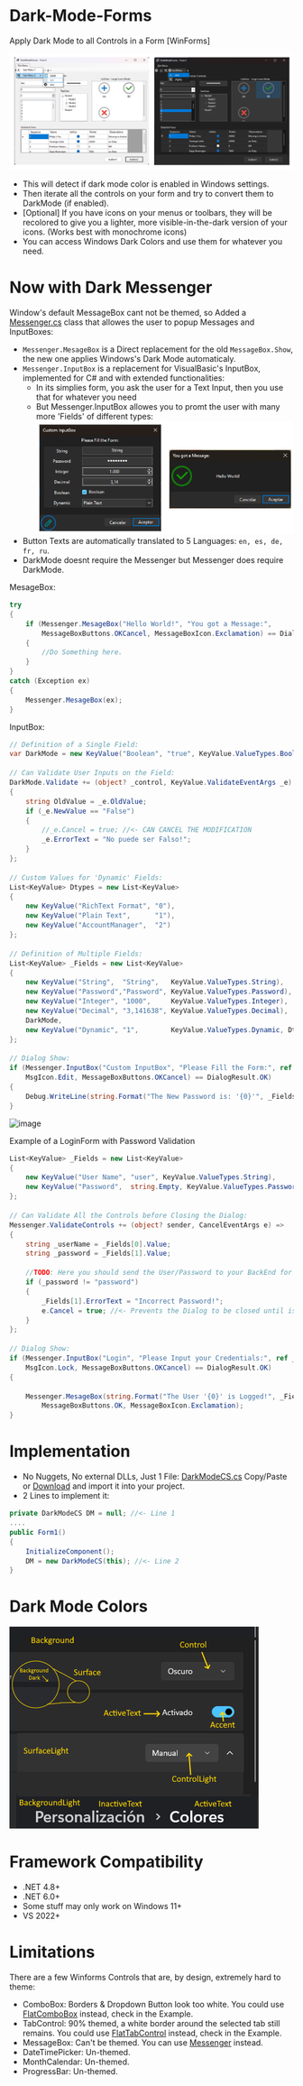 # Dark-Mode-Forms
Apply Dark Mode to all Controls in a Form [WinForms]

![Preview](Screenshots/DarkModeForms_01.png)
- This will detect if dark mode color is enabled in Windows settings.
- Then iterate all the controls on your form and try to convert them to DarkMode (if enabled).
- [Optional] If you have icons on your menus or toolbars, they will be recolored to give you a lighter, more visible-in-the-dark version of your icons. (Works best with monochrome icons)
- You can access Windows Dark Colors and use them for whatever you need.

# Now with Dark Messenger
Window's default MessageBox cant not be themed, so Added a [Messenger.cs](Messenger.cs) class that allowes the user to popup Messages and InputBoxes:
-  ```Messenger.MesageBox``` is a Direct replacement for the old ```MessageBox.Show```, the new one applies Windows's Dark Mode automaticaly.
-  ```Messenger.InputBox``` is a replacement for VisualBasic's InputBox, implemented for C# and with extended functionalities:
	-  In its simplies form, you ask the user for a Text Input, then you use that for whatever you need
 	-  But Messenger.InputBox allowes you to promt the user with many more 'Fields' of different types:
![Preview](Screenshots/DarkMessenger.png)
- Button Texts are automatically translated to 5 Languages: ```en, es, de, fr, ru```.
- DarkMode doesnt require the Messenger but Messenger does require DarkMode.

MesageBox:
```csharp
try
{
	if (Messenger.MesageBox("Hello World!", "You got a Message:", 
		MessageBoxButtons.OKCancel, MessageBoxIcon.Exclamation) == DialogResult.OK)
	{
		//Do Something here.
	}
}
catch (Exception ex)
{
	Messenger.MesageBox(ex);
}
```
InputBox:
```csharp
// Definition of a Single Field:
var DarkMode = new KeyValue("Boolean", "true", KeyValue.ValueTypes.Boolean);

// Can Validate User Inputs on the Field:
DarkMode.Validate += (object? _control, KeyValue.ValidateEventArgs _e) =>
{
	string OldValue = _e.OldValue;
	if (_e.NewValue == "False")
	{
		//_e.Cancel = true; //<- CAN CANCEL THE MODIFICATION
		_e.ErrorText = "No puede ser Falso!";
	}
};
			
// Custom Values for 'Dynamic' Fields:
List<KeyValue> Dtypes = new List<KeyValue>
{
	new KeyValue("RichText Format", "0"),
	new KeyValue("Plain Text",      "1"),
	new KeyValue("AccountManager",  "2")
};

// Definition of Multiple Fields:
List<KeyValue> _Fields = new List<KeyValue>
{
	new KeyValue("String",  "String",   KeyValue.ValueTypes.String),
	new KeyValue("Password","Password", KeyValue.ValueTypes.Password),
	new KeyValue("Integer", "1000",     KeyValue.ValueTypes.Integer),
	new KeyValue("Decimal", "3,141638", KeyValue.ValueTypes.Decimal),
	DarkMode,
	new KeyValue("Dynamic", "1",        KeyValue.ValueTypes.Dynamic, Dtypes),
};

// Dialog Show:
if (Messenger.InputBox("Custom InputBox", "Please Fill the Form:", ref _Fields,
	MsgIcon.Edit, MessageBoxButtons.OKCancel) == DialogResult.OK)
{
	Debug.WriteLine(string.Format("The New Password is: '{0}'", _Fields[0].Value));
}
```
![image](https://github.com/BlueMystical/Dark-Mode-Forms/assets/10116951/f3350908-9a54-4ce2-8d8f-2e9b4ce2cb94)


Example of a LoginForm with Password Validation
```csharp
List<KeyValue> _Fields = new List<KeyValue>
{
	new KeyValue("User Name", "user", KeyValue.ValueTypes.String),
	new KeyValue("Password",  string.Empty, KeyValue.ValueTypes.Password)
};
			
// Can Validate All the Controls before Closing the Dialog:
Messenger.ValidateControls += (object? sender, CancelEventArgs e) =>
{
	string _userName = _Fields[0].Value;
	string _password = _Fields[1].Value;

	//TODO: Here you should send the User/Password to your BackEnd for Validation
	if (_password != "password")
	{
		_Fields[1].ErrorText = "Incorrect Password!";
		e.Cancel = true; //<- Prevents the Dialog to be closed until is valid
	}
};

// Dialog Show:
if (Messenger.InputBox("Login", "Please Input your Credentials:", ref _Fields,
	MsgIcon.Lock, MessageBoxButtons.OKCancel) == DialogResult.OK)
{

	Messenger.MesageBox(string.Format("The User '{0}' is Logged!", _Fields[0].Value), "Login Correct!",
		MessageBoxButtons.OK, MessageBoxIcon.Exclamation);
}
```

# Implementation
- No Nuggets, No external DLLs, Just 1 File: [DarkModeCS.cs](DarkModeCS.cs) Copy/Paste or [Download](https://github.com/BlueMystical/Dark-Mode-Forms/releases/latest) and import it into your project.
- 2 Lines to implement it:

```csharp
private DarkModeCS DM = null; //<- Line 1
....
public Form1()
{
	InitializeComponent();
	DM = new DarkModeCS(this); //<- Line 2
}
```
# Dark Mode Colors
![Preview](Screenshots/WindowsColors.png)

# Framework Compatibility
- .NET 4.8+
- .NET 6.0+
- Some stuff may only work on Windows 11+
- VS 2022+

# Limitations
There are a few Winforms Controls that are, by design, extremely hard to theme:
- ComboBox:   Borders & Dropdown Button look too white.  You could use [FlatComboBox](Example/DarkModeForms/FlatComboBox.cs) instead, check in the Example.
- TabControl: 90% themed, a white border around the selected tab still remains.  You could use [FlatTabControl](Example/DarkModeForms/FlatTabControl.cs) instead, check in the Example.
- MessageBox:  Can't be themed. You can use [Messenger](Messenger.cs) instead.
- DateTimePicker: Un-themed.
- MonthCalendar:  Un-themed.
- ProgressBar:    Un-themed.
